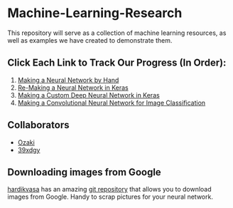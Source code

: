 # Machine-Learning-Research
This repository will serve as a collection of machine learning resources, as well as examples we have created to demonstrate them.

## Click Each Link to Track Our Progress (In Order): 

1. [Making a Neural Network by Hand](https://github.com/pdemange/Machine-Learning-Research/tree/master/Machine_Learning_Basics)
2. [Re-Making a Neural Network in Keras](https://github.com/pdemange/Machine-Learning-Research/tree/master/Keras_Machine_Learning_Basics)
3. [Making a Custom Deep Neural Network in Keras](https://github.com/pdemange/Machine-Learning-Research/tree/master/Keras_Practice/Deep_Neural_Network)
4. [Making a Convolutional Neural Network for Image Classification](https://github.com/pdemange/Machine-Learning-Research/tree/master/Keras_Practice/Convolutional_Neural_Network)

## Collaborators
* [Ozaki](https://github.com/STOzaki)<br/>
* [39xdgy](https://github.com/39xdgy)

## Downloading images from Google
[hardikvasa](https://github.com/hardikvasa) has an amazing [git repository](https://github.com/hardikvasa/google-images-download) that allows you to download images from Google. Handy to scrap pictures for your neural network.

